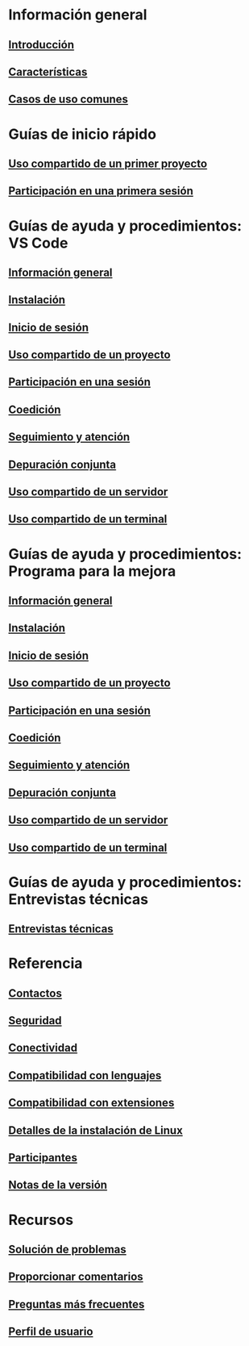 <!-- markdownlint-disable MD022 MD025 -->
# Información general
## [Introducción](index.md)
## [Características](overview/features.md)
## [Casos de uso comunes](reference/use-cases.md)
# Guías de inicio rápido
## [Uso compartido de un primer proyecto](quickstart/share.md)
## [Participación en una primera sesión](quickstart/join.md)
# Guías de ayuda y procedimientos: VS Code
## [Información general](use/vscode.md)
## [Instalación](use/vscode.md#installation)
## [Inicio de sesión](use/vscode.md#sign-in)
## [Uso compartido de un proyecto](use/vscode.md#share-a-project)
## [Participación en una sesión](use/vscode.md#join-a-collaboration-session)
## [Coedición](use/vscode.md#co-editing)
## [Seguimiento y atención](use/vscode.md#following)
## [Depuración conjunta](use/vscode.md#co-debugging)
## [Uso compartido de un servidor](use/vscode.md#share-a-server)
## [Uso compartido de un terminal](use/vscode.md#share-a-terminal)
# Guías de ayuda y procedimientos: Programa para la mejora
## [Información general](use/vs.md)
## [Instalación](use/vs.md#installation)
## [Inicio de sesión](use/vs.md#sign-in)
## [Uso compartido de un proyecto](use/vs.md#share-a-project)
## [Participación en una sesión](use/vs.md#join-a-collaboration-session)
## [Coedición](use/vs.md#co-editing)
## [Seguimiento y atención](use/vs.md#following)
## [Depuración conjunta](use/vs.md#co-debugging)
## [Uso compartido de un servidor](use/vs.md#share-a-server)
## [Uso compartido de un terminal](use/vs.md#share-a-terminal)
# Guías de ayuda y procedimientos: Entrevistas técnicas
## [Entrevistas técnicas](use/technical-interviews.md)
# Referencia
## [Contactos](reference/contacts.md)
## [Seguridad](reference/security.md)
## [Conectividad](reference/connectivity.md)
## [Compatibilidad con lenguajes](reference/platform-support.md)
## [Compatibilidad con extensiones](reference/extensions.md)


## [Detalles de la instalación de Linux](reference/linux.md)
## [Participantes](reference/insiders.md)
## [Notas de la versión](https://aka.ms/vsls-releases)
# Recursos
## [Solución de problemas](troubleshooting.md)
## [Proporcionar comentarios](support.md)
## [Preguntas más frecuentes](faq.md)
## [Perfil de usuario](user-profile.md)
